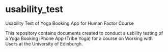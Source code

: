 # usability_test
Usability Test of Yoga Booking App for Human Factor Course

This repository contains documents created to conduct a usbility testing of a Yoga Booking iPhone App (Tribe Yoga) for a course on Working with Users at the University of Edinburgh.
